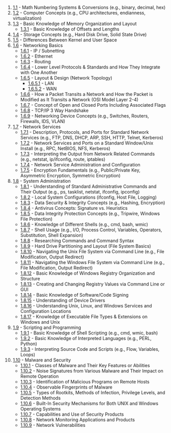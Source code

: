 1. [1.1](1-1.md) - Math Numbering Systems & Conversions (e.g., binary, decimal, hex)
2. [1.2](1-2.md) - Computer Concepts (e.g., CPU architectures, endianness, virtualization)
3. [1.3](1-3.md) - Basic Knowledge of Memory Organization and Layout
   - [1.3.1](1-3-1.md) - Basic Knowledge of Offsets and Lengths
4. [1.4](1-4.md) - Storage Concepts (e.g., Hard Disk Drive, Solid State Drive)
5. [1.5](1-5.md) - Differences Between Kernel and User Space
6. [1.6](1-6.md) - Networking Basics
   - [1.6.1](1-6-1.md) - IP / Subnetting
   - [1.6.2](1-6-2.md) - Ethernet
   - [1.6.3](1-6-3.md) - Routing
   - [1.6.4](1-6-4.md) - Lower Level Protocols & Standards and How They Integrate with One Another
   - [1.6.5](1-6-5.md) - Layout & Design (Network Topology)
     - [1.6.5.1](1-6-5-1.md) - LAN
     - [1.6.5.2](1-6-5-2.md) - WAN
   - [1.6.6](1-6-6.md) - How a Packet Transits a Network and How the Packet is Modified as It Transits a Network (OSI Model Layer 2-4)
   - [1.6.7](1-6-7.md) - Concept of Open and Closed Ports Including Associated Flags
   - [1.6.8](1-6-8.md) - TCP/IP 3 Way Handshake
   - [1.6.9](1-6-9.md) - Networking Device Concepts (e.g., Switches, Routers, Firewalls, IDS, VLAN)
7. [1.7](1-7.md) - Network Services
   - [1.7.1](1-7-1.md) - Description, Protocols, and Ports for Standard Network Services (e.g., FTP, DNS, DHCP, ARP, SSH, HTTP, Telnet, Kerberos)
   - [1.7.2](1-7-2.md) - Network Services and Ports on a Standard Window/Unix Install (e.g., RPC, NetBIOS, NFS, Kerberos)
   - [1.7.3](1-7-3.md) - Interpreting the Output from Network Related Commands (e.g., netstat, ip/ifconfig, route, iptables)
   - [1.7.4](1-7-4.md) - Network Service Administration and Configuration
   - [1.7.5](1-7-5.md) - Encryption Fundamentals (e.g., Public/Private Key, Asymmetric Encryption, Symmetric Encryption)
8. [1.8](1-8.md) - System Administration
   - [1.8.1](1-8-1.md) - Understanding of Standard Administrative Commands and Their Output (e.g., ps, tasklist, netstat, ifconfig, ipconfig)
   - [1.8.2](1-8-2.md) - Local System Configurations (ifconfig, Host File, Logging)
   - [1.8.3](1-8-3.md) - Data Security & Integrity Concepts (e.g., Hashing, Encryption)
   - [1.8.4](1-8-4.md) - Antivirus Concepts: Signature vs. Heuristics
   - [1.8.5](1-8-5.md) - Data Integrity Protection Concepts (e.g., Tripwire, Windows File Protection)
   - [1.8.6](1-8-6.md) - Knowledge of Different Shells (e.g., cmd, bash, wmic)
   - [1.8.7](1-8-7.md) - Shell Usage (e.g., I/O, Process Control, Variables, Operators, Substitution, Shell Expansion)
   - [1.8.8](1-8-8.md) - Researching Commands and Command Syntax
   - [1.8.9](1-8-9.md) - Hard Drive Partitioning and Layout (File System Basics)
   - [1.8.10](1-8-10.md) - Navigating the Unix File System via Command Line (e.g., File Modification, Output Redirect)
   - [1.8.11](1-8-11.md) - Navigating the Windows File System via Command Line (e.g., File Modification, Output Redirect)
   - [1.8.12](1-8-12.md) - Basic Knowledge of Windows Registry Organization and Structure
   - [1.8.13](1-8-13.md) - Creating and Changing Registry Values via Command Line or GUI
   - [1.8.14](1-8-14.md) - Basic Knowledge of Software/Code Signing
   - [1.8.15](1-8-15.md) - Understanding of Device Drivers
   - [1.8.16](1-8-16.md) - Understanding Unix, Linux, and Windows Services and Configuration Locations
   - [1.8.17](1-8-17.md) - Knowledge of Executable File Types & Extensions on Windows and Unix
9. [1.9](1-9.md) - Scripting and Programming
   - [1.9.1](1-9-1.md) - Basic Knowledge of Shell Scripting (e.g., cmd, wmic, bash)
   - [1.9.2](1-9-2.md) - Basic Knowledge of Interpreted Languages (e.g., PERL, Python)
   - [1.9.3](1-9-3.md) - Interpreting Source Code and Scripts (e.g., Flow, Variables, Loops)
10. [1.10](1-10.md) - Malware and Security
    - [1.10.1](1-10-1.md) - Classes of Malware and Their Key Features or Abilities
    - [1.10.2](1-10-2.md) - Noise Signatures from Various Malware and Their Impact on Remote Operation
    - [1.10.3](1-10-3.md) - Identification of Malicious Programs on Remote Hosts
    - [1.10.4](1-10-4.md) - Observable Fingerprints of Malware
    - [1.10.5](1-10-5.md) - Types of Rootkits, Methods of Infection, Privilege Levels, and Detection Methods
    - [1.10.6](1-10-6.md) - Built-In Security Mechanisms for Both UNIX and Windows Operating Systems
    - [1.10.7](1-10-7.md) - Capabilities and Use of Security Products
    - [1.10.8](1-10-8.md) - Network Monitoring Applications and Products
    - [1.10.9](1-10-9.md) - Network Vulnerabilities

